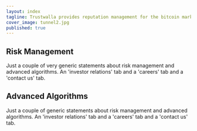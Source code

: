 ```yaml
---
layout: index
tagline: Trustwalla provides reputation management for the bitcoin marketplace.
cover_image: tunnel2.jpg
published: true
---
```


## Risk Management

Just a couple of very generic statements about risk management and advanced algorithms.  An 'investor relations' tab and a 'careers' tab and a 'contact us' tab.

## Advanced Algorithms

Just a couple of generic statements about risk management and advanced algorithms.  An 'investor relations' tab and a 'careers' tab and a 'contact us' tab.